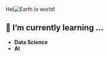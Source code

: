 
Hel![Earth](https://user-images.githubusercontent.com/24758741/165649361-80e268a9-1a27-4cdf-bfb2-aba2a49e6e27.gif)
lo world! 








## 🌱 I’m currently learning ...
- **Data Science**
- **AI**
<br/>
  <br/>
